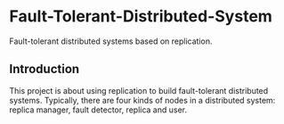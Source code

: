 # Fault-Tolerant-Distributed-System
Fault-tolerant distributed systems based on replication.

## Introduction
This project is about using replication to build fault-tolerant distributed systems. Typically, there are four kinds of nodes in a distributed system: replica manager, fault detector, replica and user.

